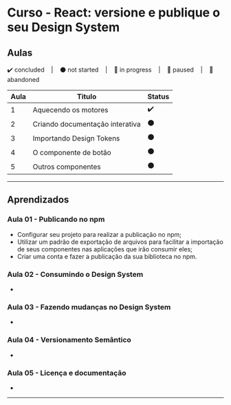 # Curso - React: versione e publique o seu Design System

## Aulas
<p>
  ✔️ concluded &nbsp;&nbsp;&nbsp;|&nbsp;&nbsp;&nbsp;
  ⚫ not started &nbsp;&nbsp;&nbsp;|&nbsp;&nbsp;&nbsp;
  🔵 in progress &nbsp;&nbsp;&nbsp;|&nbsp;&nbsp;&nbsp;
  🔶 paused &nbsp;&nbsp;&nbsp;|&nbsp;&nbsp;&nbsp;
  🔴 abandoned 
</p>

| Aula | Titulo | Status |
| --- | --- | --- |
| 1 | Aquecendo os motores | ✔️ |
| 2 | Criando documentação interativa | ⚫ |
| 3 | Importando Design Tokens | ⚫ |
| 4 | O componente de botão | ⚫ |
| 5 | Outros componentes | ⚫ |

---

## Aprendizados

### Aula 01 - Publicando no npm
<ul>
  <li>Configurar seu projeto para realizar a publicação no npm;</li>
  <li>Utilizar um padrão de exportação de arquivos para facilitar a importação de seus componentes nas aplicações que irão consumir eles;</li>
  <li>Criar uma conta e fazer a publicação da sua biblioteca no npm.</li>
</ul>

### Aula 02 - Consumindo o Design System
<ul>
  <li></li>
</ul>

### Aula 03 - Fazendo mudanças no Design System
<ul>
  <li></li>
</ul>

### Aula 04 - Versionamento Semântico
<ul>
  <li></li>
</ul>

### Aula 05 - Licença e documentação
<ul>
  <li></li>
</ul>

---

<!-- ## 🎯 Projeto desenvolvido
Este é o screenshot do projeto que foi desenvolvido durante o curso:

<p align="center">
  <img alt="Miniatura da imagem do projeto"src="../../.github/thumbs/preview.jpg">
</p> -->